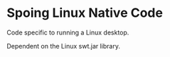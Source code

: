 Spoing Linux Native Code
========================

Code specific to running a Linux desktop.

Dependent on the Linux swt.jar library.